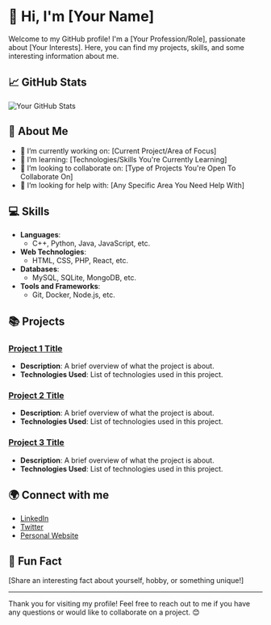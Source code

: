 # 👋 Hi, I'm [Your Name]

Welcome to my GitHub profile! I'm a [Your Profession/Role], passionate about [Your Interests]. Here, you can find my projects, skills, and some interesting information about me.

## 📈 GitHub Stats
![Your GitHub Stats](https://github-readme-stats.vercel.app/api?username=imranhossenme&show_icons=true&theme=radical)

## 🌱 About Me
- 🔭 I’m currently working on: [Current Project/Area of Focus]
- 🌱 I’m learning: [Technologies/Skills You're Currently Learning]
- 👯 I’m looking to collaborate on: [Type of Projects You're Open To Collaborate On]
- 🤔 I’m looking for help with: [Any Specific Area You Need Help With]



## 💻 Skills
- **Languages**: 
  - C++, Python, Java, JavaScript, etc.
- **Web Technologies**: 
  - HTML, CSS, PHP, React, etc.
- **Databases**: 
  - MySQL, SQLite, MongoDB, etc.
- **Tools and Frameworks**: 
  - Git, Docker, Node.js, etc.

## 📚 Projects
### [Project 1 Title](link-to-project)
- **Description**: A brief overview of what the project is about.
- **Technologies Used**: List of technologies used in this project.

### [Project 2 Title](link-to-project)
- **Description**: A brief overview of what the project is about.
- **Technologies Used**: List of technologies used in this project.

### [Project 3 Title](link-to-project)
- **Description**: A brief overview of what the project is about.
- **Technologies Used**: List of technologies used in this project.



## 🌍 Connect with me
- [LinkedIn](your-linkedin-profile-url)
- [Twitter](your-twitter-profile-url)
- [Personal Website](your-personal-website-url)

## 🎉 Fun Fact
[Share an interesting fact about yourself, hobby, or something unique!]

---
Thank you for visiting my profile! Feel free to reach out to me if you have any questions or would like to collaborate on a project. 😊
